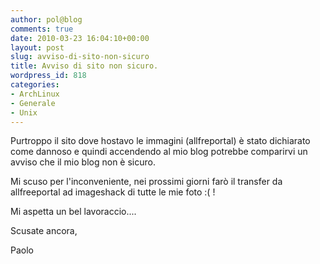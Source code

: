 ```yaml
---
author: pol@blog
comments: true
date: 2010-03-23 16:04:10+00:00
layout: post
slug: avviso-di-sito-non-sicuro
title: Avviso di sito non sicuro.
wordpress_id: 818
categories:
- ArchLinux
- Generale
- Unix
---
```


Purtroppo il sito dove hostavo le immagini (allfreportal) è stato dichiarato come dannoso e quindi accendendo al mio blog potrebbe comparirvi un avviso che il mio blog non è sicuro.

Mi scuso per l'inconveniente, nei prossimi giorni farò il transfer da allfreeportal ad imageshack di tutte le mie foto :( !

Mi aspetta un bel lavoraccio....

Scusate ancora,

Paolo
